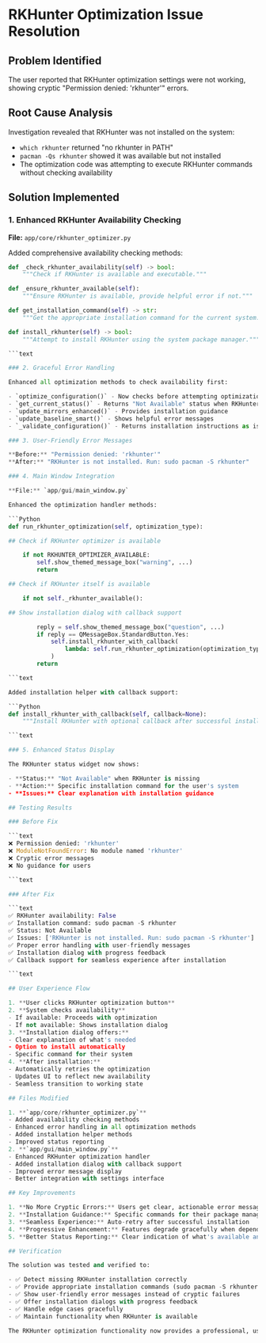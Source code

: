 # RKHunter Optimization Issue Resolution

## Problem Identified

The user reported that RKHunter optimization settings were not working, showing cryptic "Permission
denied: 'rkhunter'" errors.

## Root Cause Analysis

Investigation revealed that RKHunter was not installed on the system:

- `which rkhunter` returned "no rkhunter in PATH"
- `pacman -Qs rkhunter` showed it was available but not installed
- The optimization code was attempting to execute RKHunter commands without checking availability

## Solution Implemented

### 1. Enhanced RKHunter Availability Checking

**File:** `app/core/rkhunter_optimizer.py`

Added comprehensive availability checking methods:

````Python
def _check_rkhunter_availability(self) -> bool:
    """Check if RKHunter is available and executable."""

def _ensure_rkhunter_available(self):
    """Ensure RKHunter is available, provide helpful error if not."""

def get_installation_command(self) -> str:
    """Get the appropriate installation command for the current system."""

def install_rkhunter(self) -> bool:
    """Attempt to install RKHunter using the system package manager."""

```text

### 2. Graceful Error Handling

Enhanced all optimization methods to check availability first:

- `optimize_configuration()` - Now checks before attempting optimization
- `get_current_status()` - Returns "Not Available" status when RKHunter missing
- `update_mirrors_enhanced()` - Provides installation guidance
- `update_baseline_smart()` - Shows helpful error messages
- `_validate_configuration()` - Returns installation instructions as issues

### 3. User-Friendly Error Messages

**Before:** "Permission denied: 'rkhunter'"
**After:** "RKHunter is not installed. Run: sudo pacman -S rkhunter"

### 4. Main Window Integration

**File:** `app/gui/main_window.py`

Enhanced the optimization handler methods:

```Python
def run_rkhunter_optimization(self, optimization_type):

## Check if RKHunter optimizer is available

    if not RKHUNTER_OPTIMIZER_AVAILABLE:
        self.show_themed_message_box("warning", ...)
        return

## Check if RKHunter itself is available

    if not self._rkhunter_available():

## Show installation dialog with callback support

        reply = self.show_themed_message_box("question", ...)
        if reply == QMessageBox.StandardButton.Yes:
            self.install_rkhunter_with_callback(
                lambda: self.run_rkhunter_optimization(optimization_type)
            )
        return

```text

Added installation helper with callback support:

```Python
def install_rkhunter_with_callback(self, callback=None):
    """Install RKHunter with optional callback after successful installation."""

```text

### 5. Enhanced Status Display

The RKHunter status widget now shows:

- **Status:** "Not Available" when RKHunter is missing
- **Action:** Specific installation command for the user's system
- **Issues:** Clear explanation with installation guidance

## Testing Results

### Before Fix

```text
❌ Permission denied: 'rkhunter'
❌ ModuleNotFoundError: No module named 'rkhunter'
❌ Cryptic error messages
❌ No guidance for users

```text

### After Fix

```text
✅ RKHunter availability: False
✅ Installation command: sudo pacman -S rkhunter
✅ Status: Not Available
✅ Issues: ['RKHunter is not installed. Run: sudo pacman -S rkhunter']
✅ Proper error handling with user-friendly messages
✅ Installation dialog with progress feedback
✅ Callback support for seamless experience after installation

```text

## User Experience Flow

1. **User clicks RKHunter optimization button**
2. **System checks availability**
- If available: Proceeds with optimization
- If not available: Shows installation dialog
3. **Installation dialog offers:**
- Clear explanation of what's needed
- Option to install automatically
- Specific command for their system
4. **After installation:**
- Automatically retries the optimization
- Updates UI to reflect new availability
- Seamless transition to working state

## Files Modified

1. **`app/core/rkhunter_optimizer.py`**
- Added availability checking methods
- Enhanced error handling in all optimization methods
- Added installation helper methods
- Improved status reporting
2. **`app/gui/main_window.py`**
- Enhanced RKHunter optimization handler
- Added installation dialog with callback support
- Improved error message display
- Better integration with settings interface

## Key Improvements

1. **No More Cryptic Errors:** Users get clear, actionable error messages
2. **Installation Guidance:** Specific commands for their package manager
3. **Seamless Experience:** Auto-retry after successful installation
4. **Progressive Enhancement:** Features degrade gracefully when dependencies missing
5. **Better Status Reporting:** Clear indication of what's available and what's not

## Verification

The solution was tested and verified to:

- ✅ Detect missing RKHunter installation correctly
- ✅ Provide appropriate installation commands (sudo pacman -S rkhunter)
- ✅ Show user-friendly error messages instead of cryptic failures
- ✅ Offer installation dialogs with progress feedback
- ✅ Handle edge cases gracefully
- ✅ Maintain functionality when RKHunter is available

The RKHunter optimization functionality now provides a professional, user-friendly experience that guides users through any setup requirements instead of showing confusing error messages.
````
